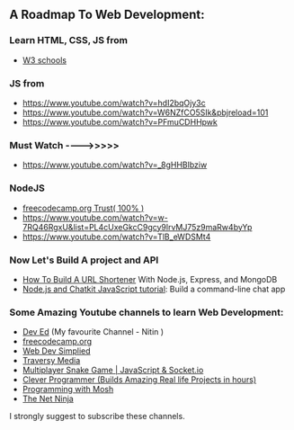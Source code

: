 ## A Roadmap To Web Development:
### Learn HTML, CSS, JS from 
 - [W3 schools](https://www.w3schools.com/)

### JS from
 - https://www.youtube.com/watch?v=hdI2bqOjy3c
 - https://www.youtube.com/watch?v=W6NZfCO5SIk&pbjreload=101
 - https://www.youtube.com/watch?v=PFmuCDHHpwk

### Must Watch ---->>>>> 
 - https://www.youtube.com/watch?v=_8gHHBlbziw


### NodeJS
 - [freecodecamp.org Trust( 100% )](https://www.youtube.com/watch?v=RLtyhwFtXQA)
 - https://www.youtube.com/watch?v=w-7RQ46RgxU&list=PL4cUxeGkcC9gcy9lrvMJ75z9maRw4byYp
 - https://www.youtube.com/watch?v=TlB_eWDSMt4


### Now Let's Build A project and API

 - [How To Build A URL Shortener](https://www.youtube.com/watch?v=SLpUKAGnm-g) With Node.js, Express, and MongoDB  
 - [Node.js and Chatkit JavaScript tutorial](https://www.youtube.com/watch?v=VT674-wB6-Q): Build a command-line chat app  
 
### Some Amazing Youtube channels to learn Web Development:

 - [Dev Ed](https://www.youtube.com/channel/UClb90NQQcskPUGDIXsQEz5Q)  (My favourite Channel - Nitin )
 - [freecodecamp.org](https://www.youtube.com/channel/UC8butISFwT-Wl7EV0hUK0BQ)
 - [Web Dev Simplied](https://www.youtube.com/channel/UCFbNIlppjAuEX4znoulh0Cw)
 - [Traversy Media](https://www.youtube.com/user/TechGuyWeb)
 - [Multiplayer Snake Game | JavaScript & Socket.io](https://www.youtube.com/watch?v=ppcBIHv_ZPs)
 - [Clever Programmer (Builds Amazing Real life Projects in hours)](https://www.youtube.com/channel/UCqrILQNl5Ed9Dz6CGMyvMTQ)
 - [Programming with Mosh](https://www.youtube.com/channel/UCWv7vMbMWH4-V0ZXdmDpPBA)
 - [The Net Ninja](https://www.youtube.com/channel/UCW5YeuERMmlnqo4oq8vwUpg)
 
I strongly suggest to subscribe these channels.
